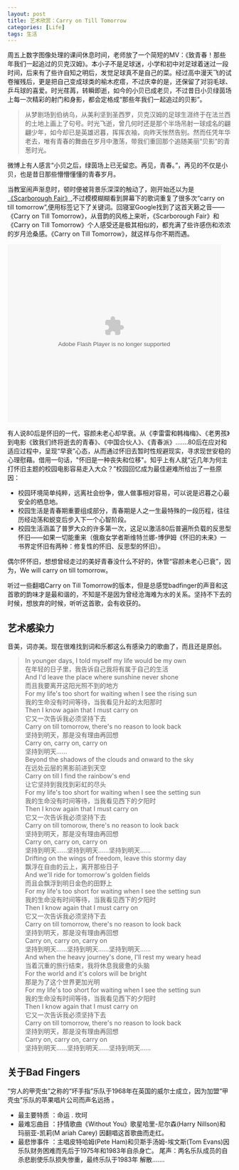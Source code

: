 ```yaml
---
layout: post
title: 艺术欣赏：Carry on Till Tomorrow
categories: [Life]
tags: 生活
---
```


周五上数字图像处理的课间休息时间，老师放了一个简短的MV：《致青春！那些年我们一起追过的贝克汉姆》。本小子不是足球迷，小学和初中对足球着迷过一段时间，后来有了些许自知之明后，发觉足球真不是自己的菜。经过高中漫天飞的试卷摧残后，更是把自己变成球类的榆木疙瘩，不过庆幸的是，还保留了对羽毛球、乒乓球的喜爱。时光荏苒，转瞬即逝，如今的小贝已成老贝，不过昔日小贝绿茵场上每一次精彩的射门和身影，都会定格成“那些年我们一起追过的贝影”。

> 从梦剧场到伯纳乌，从美利坚到圣西罗，贝克汉姆的足球生涯终于在法兰西的土地上画上了句号。时光飞逝，曾几何时还是那个半场吊射一球成名的翩翩少年，如今却已是英雄迟暮，挥挥衣袖，向昨天怅然告别。然而任凭年华老去，唯有青春的舞曲在岁月中激荡，带我们重回那个追随美丽“贝影”的青葱时光。

微博上有人感言“小贝之后，绿茵场上已无留恋。再见，青春。”，再见的不仅是小贝，也是昔日那些懵懵懂懂的青春岁月。

当教室闹声渐息时，顿时便被背景乐深深的触动了，刚开始还以为是[《Scarborough Fair》](http://v.youku.com/v_show/id_XMTAwMTk5NDg0.html),不过模模糊糊看到屏幕下的歌词重复了很多次“carry on till tomorrow”,便用标签记下了关键词。回寝室Google找到了这首天籁之音——《Carry on Till Tomorrow》，从音韵的风格上来听，《Scarborough Fair》和《Carry on Till Tomorrow》个人感受还是极其相似的，都充满了些许感伤和浓浓的岁月沧桑感。《Carry on Till Tomorrow》，就这样与你不期而遇。

<object width="760" height="600">
<param name="movie" value="http://player.youku.com/player.php/sid/XMzkzODI1NDQ=/v.swf"></param>
<param name="allowFullScreen" value="true" />
<param name="allowScriptAccess" value="always"/>
<param name="wmode" value="transparent"></param>
<param name="bgColor" value="#ffffff"></param>
<embed src="http://player.youku.com/player.php/sid/XMzkzODI1NDQ=/v.swf" allowFullScreen="true" quality="high" width="480" height="400" align="middle" allowScriptAccess="always" type="application/x-shockwave-flash"></embed>
</object>

有人说80后是怀旧的一代，容颜未老心却早衰。从《李雷雷和韩梅梅》、《老男孩》到电影《致我们终将逝去的青春》、《中国合伙人》、《青春派》.......80后在应对和适应过程中，呈现“早衰”心态，从而通过怀旧去暂时性规避现实，寻求现世安稳的心理慰藉。借用一句话，"怀旧是一种丧失和位移"。知乎上有人就“近几年为何主打怀旧主题的校园电影容易走入大众？”校园回忆成为最佳避难所给出了一些原因：

- 校园环境简单纯粹，远离社会纷争，做人做事相对容易，可以说是迟暮之心最安全的栖息地。  
- 校园生活是青春期重要组成部分，青春期是人之一生最特殊的一段历程，往往历经动荡和蜕变后步入下一个心智阶段。  
- 校园生活涵盖了普罗大众的许多第一次，这足以激活80后普遍所负载的反思型怀旧——如果一切能重来（俄裔女学者斯维特兰娜-博伊姆《怀旧的未来》一书界定怀旧有两种：修复性的怀旧、反思型的怀旧）。

偶尔怀怀旧，想想曾经走过的美好青春没什么不好的，休管“容颜未老心已衰”，因为，We will carry on till tomorrow。

听过一些翻唱Carry on Till Tomorrow的版本，但是总感觉badfinger的声音和这首歌的韵味才是最和谐的，不知是不是因为曾经沧海难为水的关系。坚持不下去的时候，想放弃的时候，听听这首歌，会有收获的。

## 艺术感染力

音美，词亦美。现在很难找到词和乐都这么有感染力的歌曲了，而且还是原创。

> In younger days, I told myself my life would be my own  
在年轻的日子里，我告诉自己我将有属于自己的生活  
And I'd leave the place where sunshine never shone    
而且我要离开这阳光照不到的地方   
For my life's too short for waiting when I see the rising sun    
我的生命没有时间等待，当我看见升起的太阳那时    
Then I know again that I must carry on    
它又一次告诉我必须坚持下去    
Carry on till tomorrow, there's no reason to look back    
坚持到明天，那是没有理由再回想   
Carry on, carry on, carry on   
坚持到明天……   
Beyond the shadows of the clouds and onward to the sky    
在远处云层的黑影前进到天空   
Carry on till I find the rainbow's end   
让它坚持到我找到彩虹的尽头   
For my life's too short for waiting when I see the setting sun   
我的生命没有时间等待，当我看见西下的夕阳时   
Then I know again that I must carry on   
它又一次告诉我必须坚持下去   
Carry on till tomorow, there's no reason to look back    
坚持到明天，那是没有理由再回想   
Carry on, carry on, carry on    
坚持到明天……坚持到明天……坚持到明天……    
Drifting on the wings of freedom, leave this stormy day    
飘浮在自由的云上，离开那些日子     
And we'll ride for tomorrow's golden fields   
而且会飘浮到明日金色的田野上  
For my life's too short for waiting when I see the setting sun  
我的生命没有时间等待，当我看见西下的夕阳时   
Then I know again that I must carry on  
它又一次告诉我必须坚持下去    
Carry on till tomorrow, there's no reason to look back   
坚持到明天，那是没有理由再回想   
Carry on, carry on, carry on    
坚持到明天……坚持到明天……坚持到明天……    
And when the heavy journey's done, I'll rest my weary head   
当着沉重的旅行结束，我将休息我疲惫的头脑   
For the world and it's colors will be bright   
那是为了这个世界更加光明   
For my life's too short for waiting when I see the setting sun   
我的生命没有时间等待，当我看见西下的夕阳时   
Then I know again that I must carry on   
它又一次告诉我必须坚持下去   
Carry on till tomorrow, there's no reason to look back   
坚持到明天，那是没有理由再回想   
Carry on, carry on, carry on   
坚持到明天……坚持到明天……坚持到明天……   

## 关于Bad Fingers

“穷人的甲壳虫”之称的“坏手指”乐队于1968年在英国的威尔士成立，因为加盟“甲壳虫”乐队的苹果唱片公司而声名远扬 。

- 最主要特质 ：命运 . 坎坷  
- 最难忘曲目 ：抒情歌曲《Without You》歌星哈里-尼尔森(Harry Nillson)和玛丽亚-凯莉(M  ariah Carey) 因翻唱这首歌曲而走红。
- 最悲惨事件 ：主唱皮特哈姆(Pete Ham)和贝斯手汤姆-埃文斯(Tom Evans)因乐队财务困难而先后于1975年和1983年自杀身亡。
 尾声：两名乐队成员的自杀悲剧使乐队损失惨重，最终乐队于1983年 解散.......
